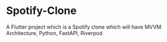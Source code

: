# Spotify-Clone
A Flutter project which is a Spotify clone which will have MVVM Architecture, Python, FastAPI, Riverpod

